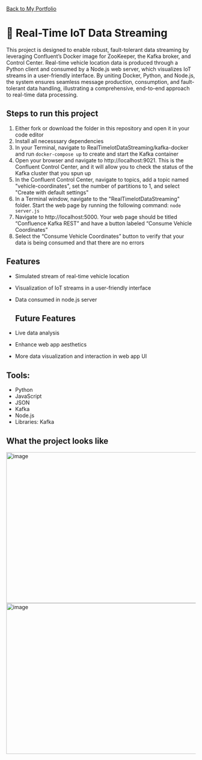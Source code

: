 <a href="https://npedraza09.github.io">Back to My Portfolio</a>

# 📡 Real-Time IoT Data Streaming

This project is designed to enable robust, fault-tolerant data streaming by leveraging Confluent’s Docker image for ZooKeeper, the Kafka broker, and Control Center. Real-time vehicle location data is produced through a Python client and consumed by a Node.js web server, which visualizes IoT streams in a user-friendly interface. By uniting Docker, Python, and Node.js, the system ensures seamless message production, consumption, and fault-tolerant data handling, illustrating a comprehensive, end-to-end approach to real-time data processing.


## Steps to run this project
1. Either fork or download the folder in this repository and open it in your code editor
2. Install all necesssary dependencies
3. In your Terminal, navigate to RealTimeIotDataStreaming/kafka-docker and run `docker-compose up` to create and start the Kafka container
4. Open your browser and navigate to http://localhost:9021. This is the Confluent Control Center, and it will allow you to check the status of the Kafka cluster that you spun up
5. In the Confluent Control Center, navigate to topics, add a topic named "vehicle-coordinates", set the number of partitions to 1, and select "Create with default settings"
6. In a Terminal window, navigate to the "RealTimeIotDataStreaming" folder. Start the web page by running the following command: `node server.js`
7. Navigate to http://localhost:5000. Your web page should be titled “Confluence Kafka REST” and have a button labeled “Consume Vehicle Coordinates”
8. Select the “Consume Vehicle Coordinates” button to verify that your data is being consumed and that there are no errors

## Features
- Simulated stream of real-time vehicle location
- Visualization of IoT streams in a user-friendly interface
- Data consumed in node.js server
  
  ## Future Features
- Live data analysis
- Enhance web app aesthetics
- More data visualization and interaction in web app UI

## Tools:
* Python
* JavaScript
* JSON
* Kafka
* Node.js
* Libraries: Kafka

## What the project looks like

<img width="800" height="400" alt="image" src="https://github.com/user-attachments/assets/d7496ab1-0944-4126-8eff-1a0c56d8cd3e" />

<img width="800" height="400" alt="image" src="https://github.com/user-attachments/assets/536c5cce-bc77-4298-9214-1cd70facfc24" />





